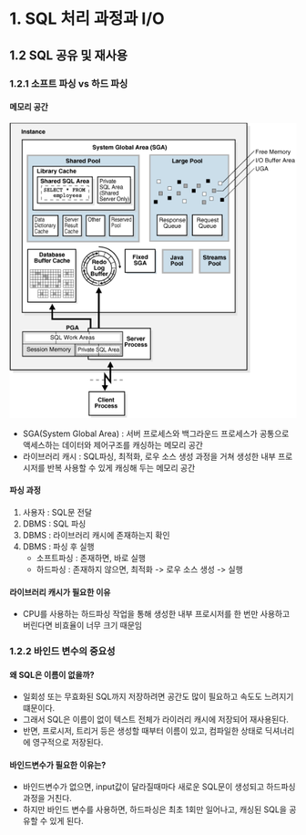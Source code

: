# 1. SQL 처리 과정과 I/O

## 1.2 SQL 공유 및 재사용

### 1.2.1 소프트 파싱 vs 하드 파싱 

#### 메모리 공간
![img](https://github.com/devfrom2ne1/kind_sql_tuning/blob/main/images/SGA.gif)

- SGA(System Global Area) : 서버 프로세스와 백그라운드 프로세스가 공통으로 액세스하는 데이터와 제어구조를 캐싱하는 메모리 공간
- 라이브러리 캐시 : SQL파싱, 최적화, 로우 소스 생성 과정을 거쳐 생성한 내부 프로시저를 반복 사용할 수 있게 캐싱해 두는 메모리 공간

#### 파싱 과정
1) 사용자 : SQL문 전달
2) DBMS : SQL 파싱
3) DBMS : 라이브러리 캐시에 존재하는지 확인
4) DBMS : 파싱 후 실행
    - 소프트파싱 : 존재하면, 바로 실행
    - 하드파싱 : 존재하지 않으면, 최적화 -> 로우 소스 생성 -> 실행

#### 라이브러리 캐시가 필요한 이유
- CPU를 사용하는 하드파싱 작업을 통해 생성한 내부 프로시저를 한 번만 사용하고 버린다면 비효율이 너무 크기 때문임

### 1.2.2 바인드 변수의 중요성

#### 왜 SQL은 이름이 없을까?
- 일회성 또는 무효화된 SQL까지 저장하려면 공간도 많이 필요하고 속도도 느려지기 떄문이다.
- 그래서 SQL은 이름이 없이 텍스트 전체가 라이러리 캐시에 저장되어 재사용된다.
- 반면, 프로시저, 트리거 등은 생성할 때부터 이름이 있고, 컴파일한 상태로 딕셔너리에 영구적으로 저장된다.

#### 바인드변수가 필요한 이유는?
- 바인드변수가 없으면, input값이 달라질때마다 새로운 SQL문이 생성되고 하드파싱 과정을 거친다. 
- 하지만 바인드 변수를 사용하면, 하드파싱은 최초 1회만 일어나고, 캐싱된 SQL을 공유할 수 있게 된다. 
